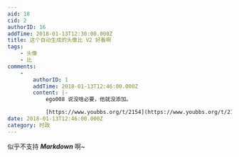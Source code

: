 ```yaml
---
aid: 18
cid: 2
authorID: 16
addTime: 2018-01-13T12:30:00.000Z
title: 这个自动生成的头像比 V2 好看啊
tags:
    - 头像
    - 比
comments:
    -
        authorID: 1
        addTime: 2018-01-13T12:46:00.000Z
        content: |-
            ego008 说没啥必要，他就没添加。

            [https://www.youbbs.org/t/2154](https://www.youbbs.org/t/2154)
date: 2018-01-13T12:46:00.000Z
category: 时政
---
```


似乎不支持 **_Markdown_** 啊~
